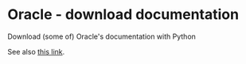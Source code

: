 # Oracle - download documentation

Download (some of) Oracle's documentation with Python

See also [this link](https://renenyffenegger.ch/notes/development/databases/Oracle/documentation#ora-download-docu).
